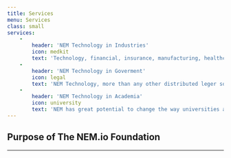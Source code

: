 ```yaml
---
title: Services
menu: Services
class: small
services:
    -
        header: 'NEM Technology in Industries'
        icon: medkit
        text: 'Technology, financial, insurance, manufacturing, healthcare, transportation, services, mining, and many other industries can benefit from NEM’s ability to seamlessly manage and exchange data of any kind. The Foundation is dedicated to working with industry associations and companies to promote industry data management solutions.'
    -
        header: 'NEM Technology in Goverment'
        icon: legal
        text: 'NEM Technology, more than any other distributed leger software, has the ability to streamline and reduce costs of record keeping, document filing, and government data management in a completely tamper-proof and always-accessible way. The NEM.io Foundation is committed to working with government organizations worldwide, educating them to learn about how NEM can create better outcomes.'
    -
        header: 'NEM Technology in Academia'
        icon: university
        text: 'NEM has great potential to change the way universities and academic researchers manage data and exchange knowledge. Having shared databases of research with unalterable histories can strengthen the integrity and accessibility of information in a worldwide network. Our mission is to help institutions of learning and discovery understand,adopt, and propagate the technology.'
---
```


## Purpose of The NEM.io Foundation
---